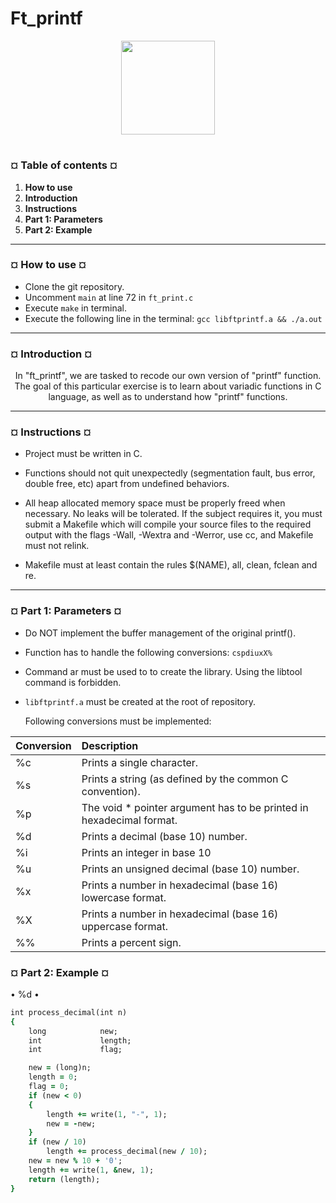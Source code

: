 # Ft_printf
<p align="center"><img src="https://42wolfsburg.de/wp-content/uploads/2021/08/42wolfsburg_instagram_logo.jpeg" width="150" height="150" />

#
<h3><b>¤ Table of contents ¤</b></h3>

1) <b>How to use</b>
2) <b>Introduction</b>
3) <b>Instructions</b>
4) <b>Part 1: Parameters</b>
5) <b>Part 2: Example</b>

---
<h3><b>¤ How to use ¤</b></h3>

* Clone the git repository.
* Uncomment `main` at line 72 in `ft_print.c`
* Execute `make` in terminal.
* Execute the following line in the terminal: `gcc libftprintf.a && ./a.out`


---
<h3><b>¤ Introduction ¤</b></h3>
<p align="center">In "ft_printf", we are tasked to recode our own version of "printf" function. The goal of this particular exercise is to learn about variadic functions in C language, as well as to
  understand how "printf" functions.

---
<h3><b>¤ Instructions ¤</b></h3>

* Project must be written in C.

* Functions should not quit unexpectedly (segmentation fault, bus error, double free, etc) apart from undefined behaviors.

* All heap allocated memory space must be properly freed when necessary. No leaks will be tolerated.
If the subject requires it, you must submit a Makefile which will compile your source files to the required output with the flags -Wall, -Wextra and -Werror, use cc, and Makefile must not relink.

* Makefile must at least contain the rules $(NAME), all, clean, fclean and re.


---
<h3><b>¤ Part 1: Parameters ¤</b></h3>

<p align="left̨">

* Do NOT implement the buffer management of the original printf().
* Function has to handle the following conversions: `cspdiuxX%`
* Command ar must be used to to create the library. Using the libtool command is forbidden.
* `libftprintf.a` must be created at the root of repository.

  Following conversions must be implemented:
  
|Conversion|Description|
|:---------|:----------|
%c |Prints a single character.
%s |Prints a string (as defined by the common C convention).
%p |The void * pointer argument has to be printed in hexadecimal format.
%d |Prints a decimal (base 10) number.
%i |Prints an integer in base 10
%u |Prints an unsigned decimal (base 10) number.
%x |Prints a number in hexadecimal (base 16) lowercase format.
%X |Prints a number in hexadecimal (base 16) uppercase format.
%% |Prints a percent sign.


<h3><b>¤ Part 2: Example ¤</b></h3>

• %d •

```ruby
int	process_decimal(int n)
{
	long			new;
	int				length;
	int				flag;

	new = (long)n;
	length = 0;
	flag = 0;
	if (new < 0)
	{
		length += write(1, "-", 1);
		new = -new;
	}
	if (new / 10)
		length += process_decimal(new / 10);
	new = new % 10 + '0';
	length += write(1, &new, 1);
	return (length);
}
```
